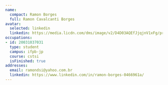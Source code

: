```yaml
---
name:
  compact: Ramon Borges
  full: Ramon Cavalcanti Borges
avatar:
  selected: linkedin
  linkedin: https://media.licdn.com/dms/image/v2/D4D03AQEfJjqjnV1xFg/profile-displayphoto-shrink_400_400/profile-displayphoto-shrink_400_400/0/1699321275552?e=1732752000&v=beta&t=JLzshiPviM4Hqz6v7PlSF4xdr7ipuJr7XWchlZc9_RE
occupations:
- id: 20031037031
  type: student
  campus: ifpb-jp
  course: cstsi
  isFinished: true
addresses:
  email: ramondsi@yahoo.com.br
  linkedin: https://www.linkedin.com/in/ramon-borges-0466961a/
---
```


